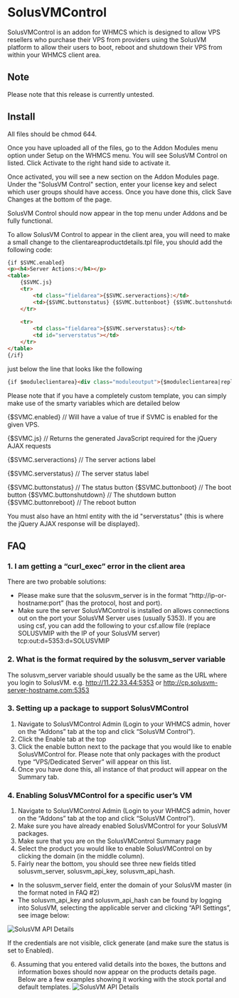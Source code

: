 # SolusVMControl
SolusVMControl is an addon for WHMCS which is designed to allow VPS resellers who purchase their VPS from providers using the SolusVM platform to allow their users to boot, reboot and shutdown their VPS from within your WHMCS client area.

## Note
Please note that this release is currently untested.

## Install

All files should be chmod 644.

Once you have uploaded all of the files, go to the Addon Modules menu 
option under Setup on the WHMCS menu. You will see SolusVM Control on
listed. Click Activate to the right hand side to activate it.

Once activated, you will see a new section on the Addon Modules page.
Under the "SolusVM Control" section, enter your license key and select
which user groups should have access. Once you have done this, click
Save Changes at the bottom of the page.

SolusVM Control should now appear in the top menu under Addons and be
fully functional.

To allow SolusVM Control to appear in the client area, you will need
to make a small change to the clientareaproductdetails.tpl file, you 
should add the following code: 

``` HTML
{if $SVMC.enabled}
<p><h4>Server Actions:</h4></p>
<table>
	{$SVMC.js}
	<tr> 
		<td class="fieldarea">{$SVMC.serveractions}:</td> 
		<td>{$SVMC.buttonstatus} {$SVMC.buttonboot} {$SVMC.buttonshutdown} {$SVMC.buttonreboot}</td> 
	</tr> 
    
	<tr> 
		<td class="fieldarea">{$SVMC.serverstatus}:</td> 
		<td id="serverstatus"></td> 
	</tr>
</table>
{/if}
```

just below the line that looks like the following

``` HTML
{if $moduleclientarea}<div class="moduleoutput">{$moduleclientarea|replace:'modulebutton':'btn'}</div>{/if}
```

Please note that if you have a completely custom template, you can
simply make use of the smarty variables which are detailed below

{$SVMC.enabled} // Will have a value of true if SVMC is enabled for the given VPS.

{$SVMC.js} // Returns the generated JavaScript required for the jQuery AJAX requests

{$SVMC.serveractions}	// The server actions label

{$SVMC.serverstatus}	// The server status label

{$SVMC.buttonstatus} // The status button
{$SVMC.buttonboot} // The boot button
{$SVMC.buttonshutdown} // The shutdown button
{$SVMC.buttonreboot}	// The reboot button

You must also have an html entity with the id "serverstatus" (this is
where the jQuery AJAX response will be displayed).

## FAQ


### 1. I am getting a “curl_exec” error in the client area
There are two probable solutions:

 - Please make sure that the solusvm_server is in the format “http://ip-or-hostname:port” (has the protocol, host and port).
 - Make sure the server SolusVMControl is installed on allows connections out on the port your SolusVM Server uses (usually 5353). If you are using csf, you can add the following to your csf.allow file (replace SOLUSVMIP with the IP of your SolusVM server)
tcp:out:d=5353:d=SOLUSVMIP
 

### 2. What is the format required by the solusvm_server variable
The solusvm_server variable should usually be the same as the URL where you login to SolusVM.
e.g. http://11.22.33.44:5353 or http://cp.solusvm-server-hostname.com:5353


### 3. Setting up a package to support SolusVMControl
1. Navigate to SolusVMControl Admin (Login to your WHMCS admin, hover on the “Addons” tab at the top and click “SolusVM Control”).
2. Click the Enable tab at the top
3. Click the enable button next to the package that you would like to enable SolusVMControl for. Please note that only packages with the product type “VPS/Dedicated Server” will appear on this list.
4. Once you have done this, all instance of that product will appear on the Summary tab.
 

### 4. Enabling SolusVMControl for a specific user’s VM
1. Navigate to SolusVMControl Admin (Login to your WHMCS admin, hover on the “Addons” tab at the top and click “SolusVM Control”).
2. Make sure you have already enabled SolusVMControl for your SolusVM packages.
3. Make sure that you are on the SolusVMControl Summary page
4. Select the product you would like to enable SolusVMControl on by clicking the domain (in the middle column).
5. Fairly near the bottom, you should see three new fields titled solusvm_server, solusvm_api_key, solusvm_api_hash.
 - In the solusvm_server field, enter the domain of your SolusVM master (in the format noted in FAQ #2)
 - The solusvm_api_key and solusvm_api_hash can be found by logging into SolusVM, selecting the applicable server and clicking “API Settings”, see image below:

 ![SolusVM API Details](http://snap.primexeon.com/HZv0ZJ.png)
 
 If the credentials are not visible, click generate (and make sure the status is set to Enabled).
 
6. Assuming that you entered valid details into the boxes, the buttons and information boxes should now appear on the products details page. Below are a few examples showing it working with the stock portal and default templates. 
 ![SolusVM API Details](http://snap.primexeon.com/MLsdAO.png)
